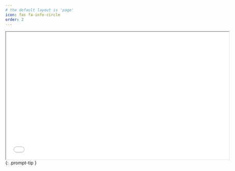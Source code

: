 ```yaml
---
# the default layout is 'page'
icon: fas fa-info-circle
order: 2
---
```


<iframe src="/assets/Janak_Resume.pdf" width="700" height="400" 
 > </iframe>
{: .prompt-tip }
